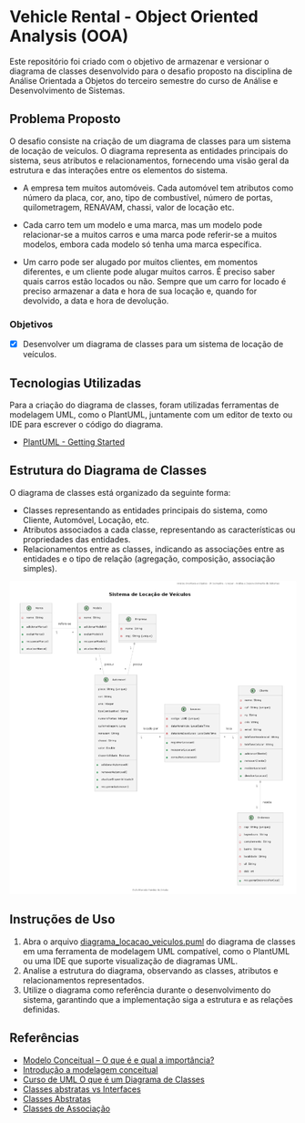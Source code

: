 # Vehicle Rental - Object Oriented Analysis (OOA)

Este repositório foi criado com o objetivo de armazenar e versionar o diagrama de classes desenvolvido para o desafio proposto na disciplina de Análise Orientada a Objetos do terceiro semestre do curso de Análise e Desenvolvimento de Sistemas.

## Problema Proposto

O desafio consiste na criação de um diagrama de classes para um sistema de locação de veículos. O diagrama representa as entidades principais do sistema, seus atributos e relacionamentos, fornecendo uma visão geral da estrutura e das interações entre os elementos do sistema.

- A empresa tem muitos automóveis. Cada automóvel tem atributos como número da placa, cor, ano, tipo de combustível, número de portas, quilometragem, RENAVAM, chassi, valor de locação etc.

- Cada carro tem um modelo e uma marca, mas um modelo pode relacionar-se a muitos carros e uma marca pode referir-se a muitos modelos, embora cada modelo só tenha uma marca específica.

- Um carro pode ser alugado por muitos clientes, em momentos diferentes, e um cliente pode alugar muitos carros. É preciso saber quais carros estão locados ou não. Sempre que um carro for locado é preciso armazenar a data e hora de sua locação e, quando for devolvido, a data e hora de devolução.

### Objetivos

- [x] Desenvolver um diagrama de classes para um sistema de locação de veículos.

## Tecnologias Utilizadas

Para a criação do diagrama de classes, foram utilizadas ferramentas de modelagem UML, como o PlantUML, juntamente com um editor de texto ou IDE para escrever o código do diagrama.

- [PlantUML - Getting Started](https://plantuml.com/)

## Estrutura do Diagrama de Classes

O diagrama de classes está organizado da seguinte forma:

- Classes representando as entidades principais do sistema, como Cliente, Automóvel, Locação, etc.
- Atributos associados a cada classe, representando as características ou propriedades das entidades.
- Relacionamentos entre as classes, indicando as associações entre as entidades e o tipo de relação (agregação, composição, associação simples).

![Diagrama de classes simples de um sistema de locação de veículos](/assets/img/diagrama_locacao_veiculos.png)

## Instruções de Uso

1. Abra o arquivo [diagrama_locacao_veiculos.puml](/diagrama_locacao_veiculos.puml) do diagrama de classes em uma ferramenta de modelagem UML compatível, como o PlantUML ou uma IDE que suporte visualização de diagramas UML.
2. Analise a estrutura do diagrama, observando as classes, atributos e relacionamentos representados.
3. Utilize o diagrama como referência durante o desenvolvimento do sistema, garantindo que a implementação siga a estrutura e as relações definidas.

## Referências

- [Modelo Conceitual – O que é e qual a importância?](https://ambscience.com/modelo-conceitual/#:~:text=Um%20Modelo%20Conceitual%20é%20a,distribuição%20espacial%20da%20contaminação%20e)
- [Introdução a modelagem conceitual](https://www.devmedia.com.br/introducao-a-modelagem-conceitual/10793)
- [Curso de UML O que é um Diagrama de Classes](https://youtu.be/JQSsqMCVi1k?si=HfMzIqXpXtDUTLdy)
- [Classes abstratas vs Interfaces](https://www.treinaweb.com.br/blog/classes-abstratas-vs-interfaces)
- [Classes Abstratas](https://www.alura.com.br/apostila-java-orientacao-objetos/classes-abstratas)
- [Classes de Associação](https://www.ibm.com/docs/pt-br/rsas/7.5.0?topic=diagrams-association-classes)
